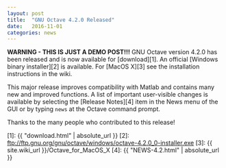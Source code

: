 ```yaml
---
layout: post
title:  "GNU Octave 4.2.0 Released"
date:   2016-11-01
categories: news
---
```


**WARNING - THIS IS JUST A DEMO POST!!!**
GNU Octave version 4.2.0 has been released and is now available for
[download][1].  An official [Windows binary installer][2] is available.
For [MacOS X][3] see the installation instructions in the wiki.

This major release improves compatibility with Matlab and contains many new
and improved functions.  A list of important user-visible changes is available
by selecting the [Release Notes][4] item in the News menu of the GUI or by
typing `news` at the Octave command prompt.

Thanks to the many people who contributed to this release!

[1]: {{ "download.html" | absolute_url }}
[2]: ftp://ftp.gnu.org/gnu/octave/windows/octave-4.2.0_0-installer.exe
[3]: {{ site.wiki_url }}/Octave_for_MacOS_X
[4]: {{ "NEWS-4.2.html" | absolute_url }}
